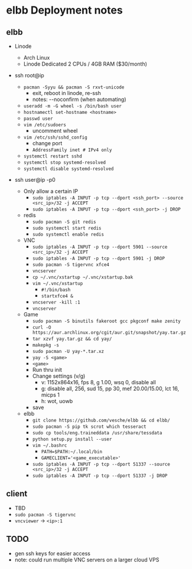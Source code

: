 # elbb Deployment notes

## elbb

* Linode
    * Arch Linux
    * Linode Dedicated 2 CPUs / 4GB RAM ($30/month)
* ssh root@ip
    * `pacman -Syyu && pacman -S rxvt-unicode`
        * exit, reboot in linode, re-ssh
        * notes: --noconfirm (when automating)
    * `useradd -m -G wheel -s /bin/bash user`
    * `hostnamectl set-hostname <hostname>`
    * `passwd user`
    * `vim /etc/sudoers`
        * uncomment wheel
    * `vim /etc/ssh/sshd_config`
        * change port
        * `AddressFamily inet # IPv4 only`
    * `systemctl restart sshd`
    * `systemctl stop systemd-resolved`
    * `systemctl disable systemd-resolved`

* ssh user@ip -p0
    * Only allow a certain IP
        * `sudo iptables -A INPUT -p tcp --dport <ssh_port> --source <src_ip>/32 -j ACCEPT`
        * `sudo iptables -A INPUT -p tcp --dport <ssh_port> -j DROP`
    * redis
        * `sudo pacman -S git redis`
        * `sudo systemctl start redis`
        * `sudo systemctl enable redis`
    * VNC
        * `sudo iptables -A INPUT -p tcp --dport 5901 --source <src_ip>/32 -j ACCEPT`
        * `sudo iptables -A INPUT -p tcp --dport 5901 -j DROP`
        * `sudo pacman -S tigervnc xfce4`
        * `vncserver`
        * `cp ~/.vnc/xstartup ~/.vnc/xstartup.bak`
        * `vim ~/.vnc/xstartup`
            * `#!/bin/bash`
            * `startxfce4 &`
        * `vncserver -kill :1`
        * `vncserver`
    * Game
        * `sudo pacman -S binutils fakeroot gcc pkgconf make zenity`
        * `curl -O https://aur.archlinux.org/cgit/aur.git/snapshot/yay.tar.gz`
        * `tar xzvf yay.tar.gz && cd yay/`
        * `makepkg -s`
        * `sudo pacman -U yay-*.tar.xz`
        * `yay -S <game>`
        * `<game>`
        * Run thru init
        * Change settings (v/g)
            * v: 1152x864x16, fps 8, g 1.00, wsq 0, disable all
            * g: disable all, 256, sud 15, pp 30, mef 20.00/15.00, lct 16, micps 1
            * h: wot, uowb
        * save
    * elbb
        * `git clone https://github.com/vesche/elbb && cd elbb/`
        * `sudo pacman -S pip tk scrot which tesseract`
        * `sudo cp tools/eng.traineddata /usr/share/tessdata`
        * `python setup.py install --user`
        * `vim ~/.bashrc`
            * `PATH=$PATH:~/.local/bin`
            * `GAMECLIENT='<game_executable>'`
        * `sudo iptables -A INPUT -p tcp --dport 51337 --source <src_ip>/32 -j ACCEPT`
        * `sudo iptables -A INPUT -p tcp --dport 51337 -j DROP`

## client

* TBD
* `sudo pacman -S tigervnc`
* `vncviewer` -> `<ip>:1`

## TODO

* gen ssh keys for easier access
* note: could run multiple VNC servers on a larger cloud VPS

